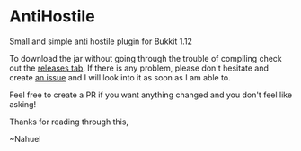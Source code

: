 # AntiHostile
Small and simple anti hostile plugin for Bukkit 1.12

To download the jar without going through the trouble of compiling check out the [releases tab](https://github.com/NahuLD/AntiHostile/releases).
If there is any problem, please don't hesitate and create [an issue](https://github.com/NahuLD/AntiHostile/issues) and I will look into it as soon as I am able to.

Feel free to create a PR if you want anything changed and you don't feel like asking!

Thanks for reading through this,

~Nahuel
